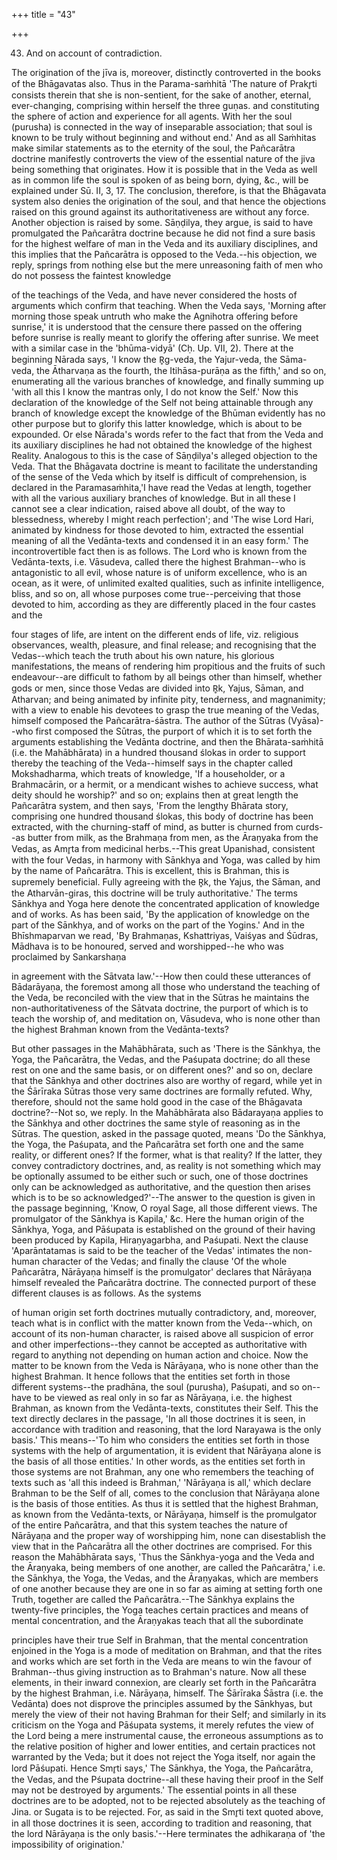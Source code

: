 +++
title = "43"

+++


43. And on account of contradiction.

The origination of the jīva is, moreover, distinctly controverted in the books of the Bhāgavatas also. Thus in the Parama-saṁhitā 'The nature of Prakr̥ti consists therein that she is non-sentient, for the sake of another, eternal, ever-changing, comprising within herself the three guṇas. and constituting the sphere of action and experience for all agents. With her the soul (purusha) is connected in the way of inseparable association; that soul is known to be truly without beginning and without end.' And as all Saṁhitas make similar statements as to the eternity of the soul, the Pañcarātra doctrine manifestly controverts the view of the essential nature of the jiva being something that originates. How it is possible that in the Veda as well as in common life the soul is spoken of as being born, dying, &c., will be explained under Sū. II, 3, 17. The conclusion, therefore, is that the Bhāgavata system also denies the origination of the soul, and that hence the objections raised on this ground against its authoritativeness are without any force. Another objection is raised by some. Sāṇḍilya, they argue, is said to have promulgated the Pañcarātra doctrine because he did not find a sure basis for the highest welfare of man in the Veda and its auxiliary disciplines, and this implies that the Pañcarātra is opposed to the Veda.--his objection, we reply, springs from nothing else but the mere unreasoning faith of men who do not possess the faintest knowledge

of the teachings of the Veda, and have never considered the hosts of arguments which confirm that teaching. When the Veda says, 'Morning after morning those speak untruth who make the Agnihotra offering before sunrise,' it is understood that the censure there passed on the offering before sunrise is really meant to glorify the offering after sunrise. We meet with a similar case in the 'bhūma-vidyā' (Cḥ. Up. VII, 2). There at the beginning Nārada says, 'I know the R̥g-veda, the Yajur-veda, the Sāma-veda, the Ātharvaṇa as the fourth, the Itihāsa-purāṇa as the fifth,' and so on, enumerating all the various branches of knowledge, and finally summing up 'with all this I know the mantras only, I do not know the Self.' Now this declaration of the knowledge of the Self not being attainable through any branch of knowledge except the knowledge of the Bhūman evidently has no other purpose but to glorify this latter knowledge, which is about to be expounded. Or else Nārada's words refer to the fact that from the Veda and its auxiliary disciplines he had not obtained the knowledge of the highest Reality. Analogous to this is the case of Sāṇḍilya's alleged objection to the Veda. That the Bhāgavata doctrine is meant to facilitate the understanding of the sense of the Veda which by itself is difficult of comprehension, is declared in the Paramasaṁhita,'I have read the Vedas at length, together with all the various auxiliary branches of knowledge. But in all these I cannot see a clear indication, raised above all doubt, of the way to blessedness, whereby I might reach perfection'; and 'The wise Lord Hari, animated by kindness for those devoted to him, extracted the essential meaning of all the Vedānta-texts and condensed it in an easy form.' The incontrovertible fact then is as follows. The Lord who is known from the Vedānta-texts, i.e. Vāsudeva, called there the highest Brahman--who is antagonistic to all evil, whose nature is of uniform excellence, who is an ocean, as it were, of unlimited exalted qualities, such as infinite intelligence, bliss, and so on, all whose purposes come true--perceiving that those devoted to him, according as they are differently placed in the four castes and the

four stages of life, are intent on the different ends of life, viz. religious observances, wealth, pleasure, and final release; and recognising that the Vedas--which teach the truth about his own nature, his glorious manifestations, the means of rendering him propitious and the fruits of such endeavour--are difficult to fathom by all beings other than himself, whether gods or men, since those Vedas are divided into R̥k, Yajus, Sāman, and Atharvan; and being animated by infinite pity, tenderness, and magnanimity; with a view to enable his devotees to grasp the true meaning of the Vedas, himself composed the Pañcarātra-śāstra. The author of the Sūtras (Vyāsa)--who first composed the Sūtras, the purport of which it is to set forth the arguments establishing the Vedānta doctrine, and then the Bhārata-saṁhitā (i.e. the Mahābhārata) in a hundred thousand ślokas in order to support thereby the teaching of the Veda--himself says in the chapter called Mokshadharma, which treats of knowledge, 'If a householder, or a Brahmacārin, or a hermit, or a mendicant wishes to achieve success, what deity should he worship?' and so on; explains then at great length the Pañcarātra system, and then says, 'From the lengthy Bhārata story, comprising one hundred thousand ślokas, this body of doctrine has been extracted, with the churning-staff of mind, as butter is churned from curds--as butter from milk, as the Brahmaṇa from men, as the Āraṇyaka from the Vedas, as Amr̥ta from medicinal herbs.--This great Upanishad, consistent with the four Vedas, in harmony with Sānkhya and Yoga, was called by him by the name of Pañcarātra. This is excellent, this is Brahman, this is supremely beneficial. Fully agreeing with the R̥k, the Yajus, the Sāman, and the Atharvān-giras, this doctrine will be truly authoritative.' The terms Sānkhya and Yoga here denote the concentrated application of knowledge and of works. As has been said, 'By the application of knowledge on the part of the Sānkhya, and of works on the part of the Yogins.' And in the Bhīshmaparvan we read, 'By Brahmaṇas, Kshattriyas, Vaiśyas and Śūdras, Mādhava is to be honoured, served and worshipped--he who was proclaimed by Sankarshaṇa

in agreement with the Sātvata law.'--How then could these utterances of Bādarāyaṇa, the foremost among all those who understand the teaching of the Veda, be reconciled with the view that in the Sūtras he maintains the non-authoritativeness of the Sātvata doctrine, the purport of which is to teach the worship of, and meditation on, Vāsudeva, who is none other than the highest Brahman known from the Vedānta-texts?

But other passages in the Mahābhārata, such as 'There is the Sānkhya, the Yoga, the Pañcarātra, the Vedas, and the Paśupata doctrine; do all these rest on one and the same basis, or on different ones?' and so on, declare that the Sānkhya and other doctrines also are worthy of regard, while yet in the Śārīraka Sūtras those very same doctrines are formally refuted. Why, therefore, should not the same hold good in the case of the Bhāgavata doctrine?--Not so, we reply. In the Mahābhārata also Bādarayaṇa applies to the Sānkhya and other doctrines the same style of reasoning as in the Sūtras. The question, asked in the passage quoted, means 'Do the Sānkhya, the Yoga, the Paśupata, and the Pañcarātra set forth one and the same reality, or different ones? If the former, what is that reality? If the latter, they convey contradictory doctrines, and, as reality is not something which may be optionally assumed to be either such or such, one of those doctrines only can be acknowledged as authoritative, and the question then arises which is to be so acknowledged?'--The answer to the question is given in the passage beginning, 'Know, O royal Sage, all those different views. The promulgator of the Sānkhya is Kapila,' &c. Here the human origin of the Sānkhya, Yoga, and Pāśupata is established on the ground of their having been produced by Kapila, Hiraṇyagarbha, and Paśupati. Next the clause 'Aparāntatamas is said to be the teacher of the Vedas' intimates the non-human character of the Vedas; and finally the clause 'Of the whole Pañcarātra, Nārāyaṇa himself is the promulgator' declares that Nārāyaṇa himself revealed the Pañcarātra doctrine. The connected purport of these different clauses is as follows. As the systems

of human origin set forth doctrines mutually contradictory, and, moreover, teach what is in conflict with the matter known from the Veda--which, on account of its non-human character, is raised above all suspicion of error and other imperfections--they cannot be accepted as authoritative with regard to anything not depending on human action and choice. Now the matter to be known from the Veda is Nārāyaṇa, who is none other than the highest Brahman. It hence follows that the entities set forth in those different systems--the pradhāna, the soul (purusha), Paśupati, and so on--have to be viewed as real only in so far as Nārāyaṇa, i.e. the highest Brahman, as known from the Vedānta-texts, constitutes their Self. This the text directly declares in the passage, 'In all those doctrines it is seen, in accordance with tradition and reasoning, that the lord Narayawa is the only basis.' This means--'To him who considers the entities set forth in those systems with the help of argumentation, it is evident that Nārāyaṇa alone is the basis of all those entities.' In other words, as the entities set forth in those systems are not Brahman, any one who remembers the teaching of texts such as 'all this indeed is Brahman,' 'Nārāyaṇa is all,' which declare Brahman to be the Self of all, comes to the conclusion that Nārāyaṇa alone is the basis of those entities. As thus it is settled that the highest Brahman, as known from the Vedānta-texts, or Nārāyaṇa, himself is the promulgator of the entire Pañcarātra, and that this system teaches the nature of Nārāyaṇa and the proper way of worshipping him, none can disestablish the view that in the Pañcarātra all the other doctrines are comprised. For this reason the Mahābhārata says, 'Thus the Sānkhya-yoga and the Veda and the Āraṇyaka, being members of one another, are called the Pañcarātra,' i.e. the Sānkhya, the Yoga, the Vedas, and the Āraṇyakas, which are members of one another because they are one in so far as aiming at setting forth one Truth, together are called the Pañcarātra.--The Sānkhya explains the twenty-five principles, the Yoga teaches certain practices and means of mental concentration, and the Āraṇyakas teach that all the subordinate

principles have their true Self in Brahman, that the mental concentration enjoined in the Yoga is a mode of meditation on Brahman, and that the rites and works which are set forth in the Veda are means to win the favour of Brahman--thus giving instruction as to Brahman's nature. Now all these elements, in their inward connexion, are clearly set forth in the Pañcarātra by the highest Brahman, i.e. Nārāyaṇa, himself. The Śārīraka Śāstra (i.e. the Vedānta) does not disprove the principles assumed by the Sānkhyas, but merely the view of their not having Brahman for their Self; and similarly in its criticism on the Yoga and Pāśupata systems, it merely refutes the view of the Lord being a mere instrumental cause, the erroneous assumptions as to the relative position of higher and lower entities, and certain practices not warranted by the Veda; but it does not reject the Yoga itself, nor again the lord Pāśupati. Hence Smr̥ti says,' The Sānkhya, the Yoga, the Pañcarātra, the Vedas, and the Pśupata doctrine--all these having their proof in the Self may not be destroyed by arguments.' The essential points in all these doctrines are to be adopted, not to be rejected absolutely as the teaching of Jina. or Sugata is to be rejected. For, as said in the Smr̥ti text quoted above, in all those doctrines it is seen, according to tradition and reasoning, that the lord Nārāyaṇa is the only basis.'--Here terminates the adhikaraṇa of 'the impossibility of origination.'

